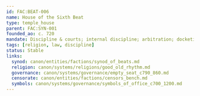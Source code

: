 ```yaml
---
id: FAC:BEAT-006
name: House of the Sixth Beat
type: temple_house
parent: FAC:SYN-001
founded_ao: c. 720
mandate: Discipline & courts; internal discipline; arbitration; docketing with civic courts.
tags: [religion, law, discipline]
status: Stable
links:
  synod: canon/entities/factions/synod_of_beats.md
  religion: canon/systems/religions/good_old_rhythm.md
  governance: canon/systems/governance/empty_seat_c790_860.md
  censorate: canon/entities/factions/censors_bench.md
  symbols: canon/systems/governance/symbols_of_office_c700_1200.md
---
```

